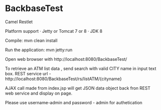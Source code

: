 # BackbaseTest
Camel Restlet

Platform support · Jetty or Tomcat 7 or 8 · JDK 8

Compile: mvn clean install

Run the application: mvn jetty:run

Open web browser with http://localhost:8080/BackbaseTest/

To retrieve an ATM list data , send search with valid CITY name in input text box. REST service url - http://localhost:8080/BackbaseTest/rs/listATM/{cityname}

AJAX call made from index.jsp will get JSON data object back fron REST web service and display on page.

Please use username-admin and password - admin for authetication 

